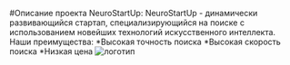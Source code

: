 #Описание проекта NeuroStartUp:
NeuroStartUp - динамически развивающийся стартап, специализирующийся на поиске с использованием новейших технологий искусственного интеллекта. Наши преимущества:
*Высокая точность поиска
*Высокая скорость поиска
*Низкая цена
![логотип](/NeuroStartUp/logo.png)
